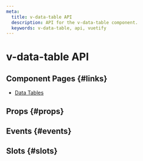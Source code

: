 ```yaml
---
meta:
  title: v-data-table API
  description: API for the v-data-table component.
  keywords: v-data-table, api, vuetify
---
```


# v-data-table API

<entry-ad />

## Component Pages {#links}

- [Data Tables](components/data-tables)

## Props {#props}

<api-section name="v-data-table" section="props" />

## Events {#events}

<api-section name="v-data-table" section="events" />

## Slots {#slots}

<api-section name="v-data-table" section="slots" />

<backmatter />
